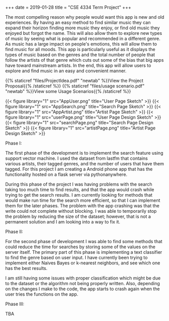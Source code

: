 +++
date = 2019-01-28
title = "CSE 4334 Term Project"
+++

The most compelling reason why people would want this app is new and old experiences.  By having an easy method to find similar music they can expand their horizon finding more music they enjoy, or find old music they enjoyed but forgot the name.  This will also allow them to explore new types of music by seeing what is popular and recommended in a different genre.  As music has a large impact on people's emotions, this will allow them to find music for all moods.  This app is particularly useful as it displays the types of music based on the genres and the total number of people that follow the artists of that genre which cuts out some of the bias that big apps have toward mainstream artists.  In the end, this app will allow users to explore and find music in an easy and convenient manner.

{{% staticref "files/ProjectIdea.pdf" "newtab" %}}View the Project Proposal{{% /staticref %}}
{{% staticref "files/usage scenario.pdf" "newtab" %}}View some Usage Scenarios{{% /staticref %}}

{{< figure library="1" src="AppUser.png" title="User Page Sketch" >}}
{{< figure library="1" src="AppSearch.png" title="Search Page Sketch" >}}
{{< figure library="1" src="AppArtist.png" title="Artist Page Sketch" >}}
{{< figure library="1" src="userPage.png" title="User Page Design Sketch" >}}
{{< figure library="1" src="searchPage.png" title="Search Page Design Sketch" >}}
{{< figure library="1" src="artistPage.png" title="Artist Page Design Sketch" >}}

Phase I:

The first phase of the development is to implement the search feature using support vector machine.  I used the dataset from lastfm that contains various artists, their tagged genres, and the number of users that have them tagged.  For this project I am creating a Android phone app that has the functionality hosted on a flask server via pythonanywhere.

During this phase of the project I was having problems with the search taking too much time to find results, and that the app would crash while trying to get the search results.  I am currently looking for methods that would make run time for the search more efficient, so that I can implement them for the later phases.  The problem with the app crashing was that the write could not complete without blocking. I was able to temporarily stop the problem by reducing the size of the dataset; however, that is not a permanent solution and I am looking into a way to fix it.

Phase II:

For the second phase of development I was able to find some methods that could reduce the time for searches by storing some of the values on the server itself.  The primary part of this phase is implementing a text classifier to find the genre based on user input.  I have currently been trying to implement either Naives Bayes or k-nearest neighbors, and see which one has the best results.

I am still having some issues with proper classification which might be due to the dataset or the algorithm not being properly written. Also, depending on the changes I make to the code, the app starts to crash again when the user tries the functions on the app.

Phase III:

TBA
